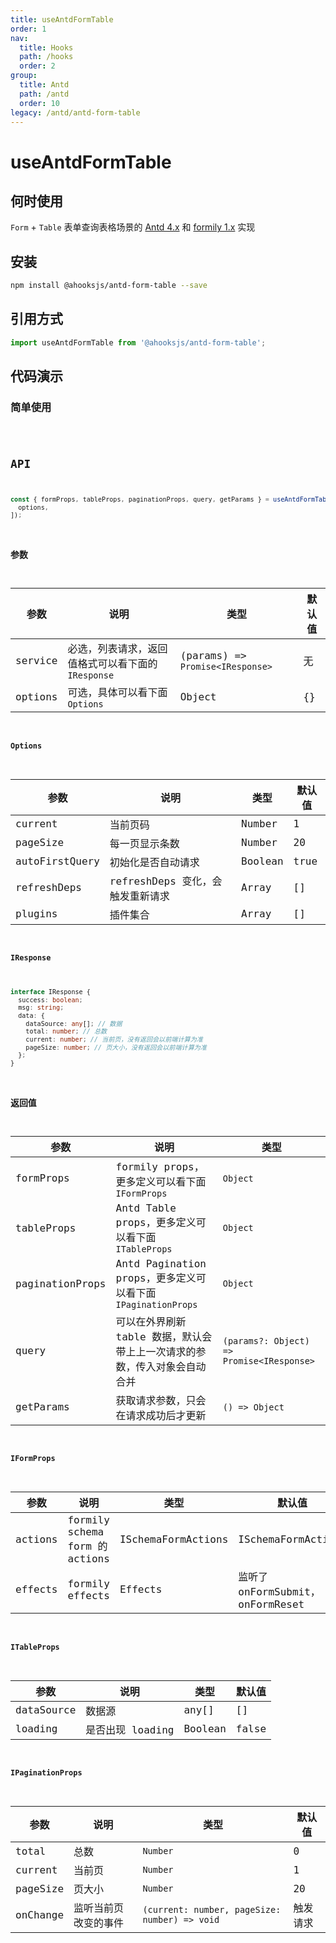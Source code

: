 ```yaml
---
title: useAntdFormTable
order: 1
nav:
  title: Hooks
  path: /hooks
  order: 2
group:
  title: Antd
  path: /antd
  order: 10
legacy: /antd/antd-form-table
---
```


# useAntdFormTable

## 何时使用

`Form` + `Table` 表单查询表格场景的 [Antd 4.x](https://github.com/ant-design/ant-design/) 和 [formily 1.x](https://formilyjs.org) 实现

## 安装

```sh
npm install @ahooksjs/antd-form-table --save
```

## 引用方式

```js
import useAntdFormTable from '@ahooksjs/antd-form-table';
```

## 代码演示

### 简单使用

<code src="./demo/default.tsx" />

## API

```js
const { formProps, tableProps, paginationProps, query, getParams } = useAntdFormTable(service, [
  options,
]);
```

### 参数

| 参数    | 说明                                               | 类型                             | 默认值 |
| ------- | -------------------------------------------------- | -------------------------------- | ------ |
| service | 必选，列表请求，返回值格式可以看下面的 `IResponse` | (params) => `Promise<IResponse>` | 无     |
| options | 可选，具体可以看下面 `Options`                     | Object                           | {}     |

#### Options

| 参数           | 说明                             | 类型    | 默认值 |
| -------------- | -------------------------------- | ------- | ------ |
| current        | 当前页码                         | Number  | 1      |
| pageSize       | 每一页显示条数                   | Number  | 20     |
| autoFirstQuery | 初始化是否自动请求               | Boolean | true   |
| refreshDeps    | refreshDeps 变化，会触发重新请求 | Array   | []     |
| plugins        | 插件集合                         | Array   | []     |

#### IResponse

```ts
interface IResponse {
  success: boolean;
  msg: string;
  data: {
    dataSource: any[]; // 数据
    total: number; // 总数
    current: number; // 当前页，没有返回会以前端计算为准
    pageSize: number; // 页大小，没有返回会以前端计算为准
  };
}
```

### 返回值

| 参数            | 说明                                                                      | 类型                                      |
| --------------- | ------------------------------------------------------------------------- | ----------------------------------------- |
| formProps       | formily props，更多定义可以看下面 `IFormProps`                            | `Object`                                  |
| tableProps      | Antd Table props，更多定义可以看下面 `ITableProps`                        | `Object`                                  |
| paginationProps | Antd Pagination props，更多定义可以看下面 `IPaginationProps`              | `Object`                                  |
| query           | 可以在外界刷新 table 数据，默认会带上上一次请求的参数，传入对象会自动合并 | `(params?: Object) => Promise<IResponse>` |
| getParams       | 获取请求参数，只会在请求成功后才更新                                      | `() => Object`                            |

#### IFormProps

| 参数    | 说明                           | 类型               | 默认值                           |
| ------- | ------------------------------ | ------------------ | -------------------------------- |
| actions | formily schema form 的 actions | ISchemaFormActions | ISchemaFormActions               |
| effects | formily effects                | Effects            | 监听了 onFormSubmit，onFormReset |

#### ITableProps

| 参数       | 说明             | 类型    | 默认值 |
| ---------- | ---------------- | ------- | ------ |
| dataSource | 数据源           | any[]   | []     |
| loading    | 是否出现 loading | Boolean | false  |

#### IPaginationProps

| 参数     | 说明                 | 类型                                          | 默认值   |
| -------- | -------------------- | --------------------------------------------- | -------- |
| total    | 总数                 | `Number`                                      | 0        |
| current  | 当前页               | `Number`                                      | 1        |
| pageSize | 页大小               | `Number`                                      | 20       |
| onChange | 监听当前页改变的事件 | `(current: number, pageSize: number) => void` | 触发请求 |
